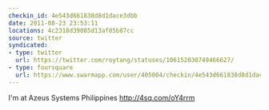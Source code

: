 ```yaml
---
checkin_id: 4e543d661838d8d1dace3dbb
date: 2011-08-23 23:53:11
locations: 4c2318d39085d13af85b87cc
source: twitter
syndicated:
- type: twitter
  url: https://twitter.com/roytang/statuses/106152030749466627/
- type: foursquare
  url: https://www.swarmapp.com/user/405004/checkin/4e543d661838d8d1dace3dbb?s=mwx7BxufiVefrcOe_cN39RqaB1w&ref=tw
---
```


I'm at Azeus Systems Philippines http://4sq.com/oY4rrm
